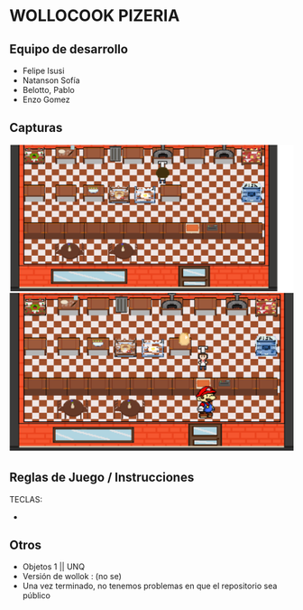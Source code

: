 # WOLLOCOOK PIZERIA

## Equipo de desarrollo

- Felipe Isusi
- Natanson Sofía
- Belotto, Pablo
- Enzo Gomez

## Capturas

![captura1](https://github.com/obj1unq/2024s2-tp-grupal-juego-2024s2-grupo7/blob/instrucciones/assets/Captura%20de%20pantalla%202024-11-24%20233005.png)
![captura2](https://github.com/obj1unq/2024s2-tp-grupal-juego-2024s2-grupo7/blob/instrucciones/assets/Captura%20de%20pantalla%202024-11-25%20165652.png)

## Reglas de Juego / Instrucciones

TECLAS:

-


## Otros

- Objetos 1 || UNQ 
- Versión de wollok : (no se)
- Una vez terminado, no tenemos problemas en que el repositorio sea público
